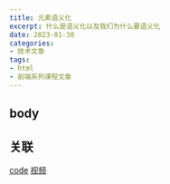 ```yaml
---
title: 元素语义化
excerpt: 什么是语义化以及我们为什么要语义化
date: 2023-01-30
categories:
- 技术文章
tags:
- html
- 前端系列课程文章
---
```


## body



## 关联
[code](https://github.com/shuangxunian/teaching-FE/blob/main/1/1.html)
[视频](https://space.bilibili.com/391117803)
